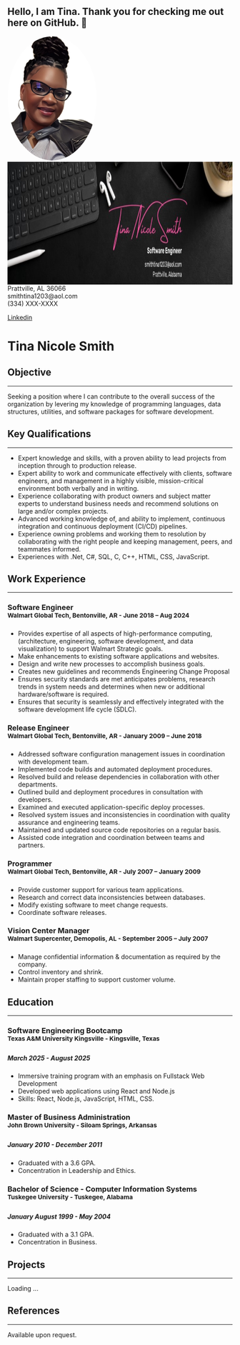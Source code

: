## Hello, I am Tina. Thank you for checking me out here on GitHub.  👋

<!--
**mstina03/mstina03** is a ✨ _special_ ✨ repository because its `README.md` (this file) appears on your GitHub profile.

Here are some ideas to get you started:

- 🔭 I’m currently working on ...
- 🌱 I’m currently learning ...
- 👯 I’m looking to collaborate on ...
- 🤔 I’m looking for help with ...
- 💬 Ask me about ...
- 📫 How to reach me: ...
- 😄 Pronouns: ...
- ⚡ Fun fact: ...
-->


<div>
 <img src="https://github.com/mstina03/mstina03/blob/main/IMG_3873.jpeg" alt="Avatar" style="width:200px; overflow:hidden; border-radius:50%;"  />
 <img src="https://github.com/mstina03/mstina03/blob/main/Banner.jpg" style="float:right; width:625px; height:275px;"  />
</div>

<span> 
 Prattville, AL 36066 <br> smithtina1203@aol.com <br> (334) XXX-XXXX <br> 
</span>
 
 [Linkedin](https://www.linkedin.com/in/smithtina1203)


# Tina Nicole Smith
## Objective
___
Seeking a position where I can contribute to the overall success of the organization by levering my knowledge of programming languages, data structures, utilities, and software packages for software development. 

## Key Qualifications		
___
*	Expert knowledge and skills, with a proven ability to lead projects from inception through to production release.
*	Expert ability to work and communicate effectively with clients, software engineers, and management in a highly visible, mission-critical environment both verbally and in writing.
*	Experience collaborating with product owners and subject matter experts to understand business needs and recommend solutions on large and/or complex projects.
*	Advanced working knowledge of, and ability to implement, continuous integration and continuous deployment (CI/CD) pipelines.
*	Experience owning problems and working them to resolution by collaborating with the right people and keeping management, peers, and teammates informed.
*	Experiences with .Net, C#, SQL, C, C++, HTML, CSS, JavaScript.

## Work Experience
___
### Software Engineer <br> <sup>Walmart Global Tech, Bentonville, AR - June 2018 – Aug 2024	</sup>							

*	Provides expertise of all aspects of high-performance computing, (architecture, engineering, software development, and data visualization) to support Walmart Strategic goals.
*	Make enhancements to existing software applications and websites.
*	Design and write new processes to accomplish business goals.
*	Creates new guidelines and recommends Engineering Change Proposal
*	Ensures security standards are met anticipates problems, research trends in system needs and determines when new or additional hardware/software is required.
*	Ensures that security is seamlessly and effectively integrated with the software development life cycle (SDLC).

### Release Engineer <br> <sup> Walmart Global Tech, Bentonville, AR - January 2009 – June 2018 </sup> 							  
*	Addressed software configuration management issues in coordination with development team.
*	Implemented code builds and automated deployment procedures.
*	Resolved build and release dependencies in collaboration with other departments.
*	Outlined build and deployment procedures in consultation with developers.
*	Examined and executed application-specific deploy processes.
*	Resolved system issues and inconsistencies in coordination with quality assurance and engineering teams. 
*	Maintained and updated source code repositories on a regular basis. 
*	Assisted code integration and coordination between teams and partners. 

### Programmer <br> <sup> Walmart Global Tech, Bentonville, AR - July 2007 – January 2009</sup>						    
*	Provide customer support for various team applications.
*	Research and correct data inconsistencies between databases.
*	Modify existing software to meet change requests.
*	Coordinate software releases. 

### Vision Center Manager <br> <sup> Walmart Supercenter, Demopolis, AL - September 2005 – July 2007 </sup> 					              
*	Manage confidential information & documentation as required by the company.
*	Control inventory and shrink.
*	Maintain proper staffing to support customer volume.

## Education
___

### Software Engineering Bootcamp <br> <sup> Texas A&M University Kingsville - Kingsville, Texas </sup> 
##### March 2025 - August 2025
* Immersive training program with an emphasis on Fullstack Web Development
* Developed web applications using React and Node.js
* Skills: React, Node.js, JavaScript, HTML, CSS.

### Master of Business Administration <br> <sup> John Brown University - Siloam Springs, Arkansas</sup> 
##### January  2010 - December  2011
*	Graduated with a 3.6 GPA.
*	Concentration in Leadership and Ethics.
  
### Bachelor of Science - Computer Information Systems <br> <sup> Tuskegee University - Tuskegee, Alabama</sup> <sup> 
##### January  August 1999 - May 2004
*	Graduated with a 3.1 GPA.
*	Concentration in Business.


## Projects 
___
Loading ...

## References
___
Available upon request.
